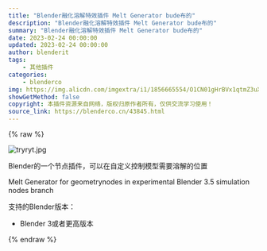 ```yaml
---
title: "Blender融化溶解特效插件 Melt Generator bude布的"
description: "Blender融化溶解特效插件 Melt Generator bude布的"
summary: "Blender融化溶解特效插件 Melt Generator bude布的"
date: 2023-02-24 00:00:00
updated: 2023-02-24 00:00:00
author: blenderit
tags: 
    - 其他插件
categories:
    - blenderco
img: https://img.alicdn.com/imgextra/i1/1856665554/O1CN01gHrBVx1qtmZ3uXSTO_!!1856665554.jpg
showGetMethod: false
copyright: 本插件资源来自网络，版权归原作者所有，仅供交流学习使用！
source_link: https://blenderco.cn/43845.html
---
```


{% raw %}
<p><img class="aligncenter" src="https://img.alicdn.com/imgextra/i1/1856665554/O1CN01gHrBVx1qtmZ3uXSTO_!!1856665554.jpg" alt="tryryt.jpg "></p><p>Blender的一个节点插件，可以在自定义控制模型需要溶解的位置</p><p>Melt Generator for geometrynodes in experimental Blender 3.5 simulation nodes branch</p><p>支持的Blender版本：</p><ul>
<li>Blender 3或者更高版本</li>
</ul>
<div style="display: none">blenderco</div>
{% endraw %}